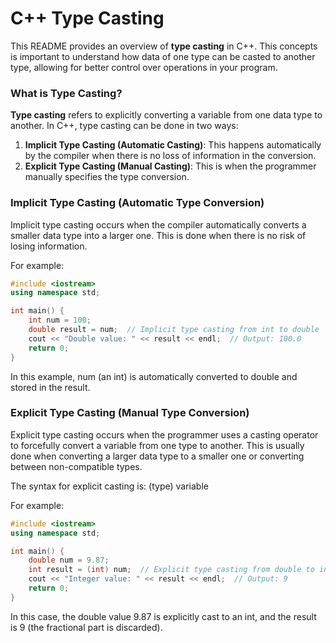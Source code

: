 # C++ Type Casting
This README provides an overview of **type casting** in C++. This concepts is important to understand how data of one type can be casted to another type, allowing for better control over operations in your program.

### What is Type Casting?
**Type casting** refers to explicitly converting a variable from one data type to another. In C++, type casting can be done in two ways:
1. **Implicit Type Casting (Automatic Casting)**: This happens automatically by the compiler when there is no loss of information in the conversion.
2. **Explicit Type Casting (Manual Casting)**: This is when the programmer manually specifies the type conversion.

### Implicit Type Casting (Automatic Type Conversion)
Implicit type casting occurs when the compiler automatically converts a smaller data type into a larger one. This is done when there is no risk of losing information.

For example:
```cpp
#include <iostream>
using namespace std;

int main() {
    int num = 100;
    double result = num;  // Implicit type casting from int to double
    cout << "Double value: " << result << endl;  // Output: 100.0
    return 0;
}
```
In this example, num (an int) is automatically converted to double and stored in the result.

### Explicit Type Casting (Manual Type Conversion)
Explicit type casting occurs when the programmer uses a casting operator to forcefully convert a variable from one type to another. This is usually done when converting a larger data type to a smaller one or converting between non-compatible types.

The syntax for explicit casting is:
(type) variable

For example:
```cpp
#include <iostream>
using namespace std;

int main() {
    double num = 9.87;
    int result = (int) num;  // Explicit type casting from double to int
    cout << "Integer value: " << result << endl;  // Output: 9
    return 0;
}
```
In this case, the double value 9.87 is explicitly cast to an int, and the result is 9 (the fractional part is discarded).
